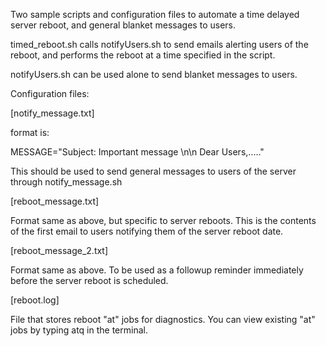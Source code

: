 Two sample scripts and configuration files to automate a time delayed server reboot, and general blanket messages to users.

timed_reboot.sh calls notifyUsers.sh to send emails alerting users of the reboot, and performs the reboot at a time specified in the script.

notifyUsers.sh can be used alone to send blanket messages to users.


Configuration files: 

[notify_message.txt]

format is:

MESSAGE="Subject: Important message \n\n Dear Users,....."

This should be used to send general messages to users of the server through notify_message.sh


[reboot_message.txt]

Format same as above, but specific to server reboots. This is the contents of the first email to users notifying them of the server reboot date.


[reboot_message_2.txt]

Format same as above. To be used as a followup reminder immediately before the server reboot is scheduled.


[reboot.log]

File that stores reboot "at" jobs for diagnostics. You can view existing "at" jobs by typing atq in the terminal.
